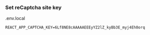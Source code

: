 ### Set reCaptcha site key
.env.local
```
REACT_APP_CAPTCHA_KEY=6Lf8NE8cAAAAAEEEyYZ2lZ_kyBb3E_myj4Eh0orq
```

